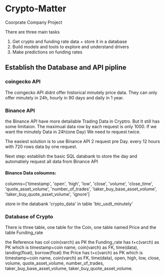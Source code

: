 # Crypto-Matter
Coorprate Company Project

There are three main tasks
1. Get crypto and funding rate data + store it in a database
2. Build models and tools to explore and understand drivers
3. Make predictions on funding rates

## Establish the Database and API pipline

### coingecko API
The coingecko API didnt offer historical minutely price data.
They can only offer minutely in 24h, hourly in 90 days and daily in 1 year.

### Binance API 
the Binance API have more detailable Trading Data in Cryptro. But It still has some limitaion. The maximual data row by each request is only 1000. If we want the minutely Data in 24h(one Day) We need to request twice.

The easiest solution is to use Binance API 2 request pre Day. 
every 12 hours with 720 rows data by one request.

Next step: establish the basic SQL databank to store the day
and automatiely request all data from Binance API

#### Binance Data coloumns: 
 columns=['timestamp', 'open', 'high', 'low', 'close', 'volume',  'close_time', 'quote_asset_volume', 'number_of_trades', 'taker_buy_base_asset_volume', 'taker_buy_quote_asset_volume', 'ignore']

store in the databank 'crypto_data' in table 'btc_usdt_minutely'

### Database of Crypto
There is three table,
one table for the Coin,  one table named Price and the table Funding_rate

the Reference has col coin(varch) as PK
the Funding_rate has t+c(varch) as PK which is timestamp+coin name, coin(varch) as FK, time(data), landing(float), borrow(float)
the Price has  t+c(varch) as PK which is timestamp+coin name, coin(varch) as FK, time(data), open, high, low, close, volume, quote_asset_volume, number_of_trades, taker_buy_base_asset_volume, taker_buy_quote_asset_volume.

